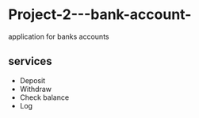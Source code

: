 # Project-2---bank-account-
application for banks accounts

## services
- Deposit
- Withdraw
- Check balance
- Log
